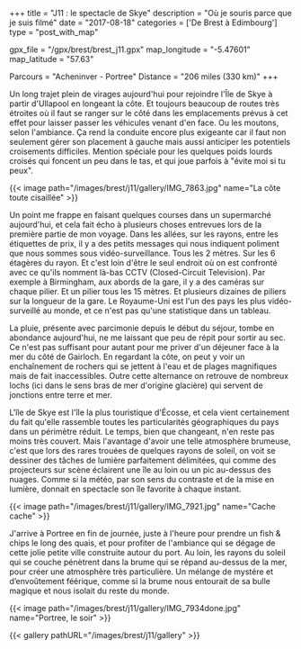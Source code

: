 +++
title = "J11 : le spectacle de Skye"
description = "Où je souris parce que je suis filmé"
date = "2017-08-18"
categories = ['De Brest à Edimbourg']
type = "post_with_map"

gpx_file = "/gpx/brest/brest_j11.gpx"
map_longitude = "-5.47601"
map_latitude = "57.63"

Parcours = "Acheninver - Portree"
Distance = "206 miles (330 km)"
+++


Un long trajet plein de virages aujourd'hui pour rejoindre l'Île de Skye à partir d'Ullapool en longeant la côte. Et toujours beaucoup de routes très étroites où il faut se ranger sur le côté dans les emplacements prévus à cet effet pour laisser passer les véhicules venant d'en face. Ou les moutons, selon l'ambiance. Ça rend la conduite encore plus exigeante car il faut non seulement gérer son placement à gauche mais aussi anticiper les potentiels croisements difficiles. Mention spéciale pour les quelques poids lourds croisés qui foncent un peu dans le tas, et qui joue parfois à "évite moi si tu peux".


{{< image path="/images/brest/j11/gallery/IMG_7863.jpg" name="La côte toute cisaillée" >}}

Un point me frappe en faisant quelques courses dans un supermarché aujourd'hui, et cela fait écho à plusieurs choses entrevues lors de la première partie de mon voyage. Dans les allées, sur les rayons, entre les étiquettes de prix, il y a des petits messages qui nous indiquent poliment que nous sommes sous vidéo-surveillance. Tous les 2 mètres. Sur les 6 étagères du rayon. Et c'est loin d'être le seul endroit où on est confronté avec ce qu'ils nomment là-bas CCTV (Closed-Circuit Television). Par exemple à Birmingham, aux abords de la gare, il y a des caméras sur chaque pilier. Et un pilier tous les 15 mètres. Et plusieurs dizaines de piliers sur la longueur de la gare. Le Royaume-Uni est l'un des pays les plus vidéo-surveillé au monde, et ce n'est pas qu'une statistique dans un tableau.

La pluie, présente avec parcimonie depuis le début du séjour, tombe en abondance aujourd'hui, ne me laissant que peu de répit pour sortir au sec. Ce n'est pas suffisant pour autant pour me priver d'un déjeuner face à la mer du côté de Gairloch. En regardant la côte, on peut y voir un enchaînement de rochers qui se jettent à l'eau et de plages magnifiques mais de fait inaccessibles. Outre cette alternance on retrouve de nombreux lochs (ici dans le sens bras de mer d'origine glacière) qui servent de jonctions entre terre et mer.

L'île de Skye est l'île la plus touristique d'Écosse, et cela vient certainement du fait qu'elle rassemble toutes les particularités géographiques du pays dans un périmètre réduit. Le temps, bien que changeant, n'en reste pas moins très couvert. Mais l'avantage d'avoir une telle atmosphère brumeuse, c'est que lors des rares trouées de quelques rayons de soleil, on voit se dessiner des tâches de lumière parfaitement délimitées, qui comme des projecteurs sur scène éclairent une île au loin ou un pic au-dessus des nuages. Comme si la météo, par son sens du contraste et de la mise en lumière, donnait en spectacle son île favorite à chaque instant.

{{< image path="/images/brest/j11/gallery/IMG_7921.jpg" name="Cache cache" >}}

J'arrive à Portree en fin de journée, juste à l'heure pour prendre un fish & chips le long des quais, et pour profiter de l'ambiance qui se dégage de cette jolie petite ville construite autour du port. Au loin, les rayons du soleil qui se couche pénètrent dans la brume qui se répand au-dessus de la mer, pour créer une atmosphère très particulière. Un mélange de mystére et d’envoûtement féérique, comme si la brume nous entourait de sa bulle magique et nous isolait du reste du monde.

{{< image path="/images/brest/j11/gallery/IMG_7934done.jpg" name="Portree, le soir" >}}

{{< gallery pathURL="/images/brest/j11/gallery" >}}
